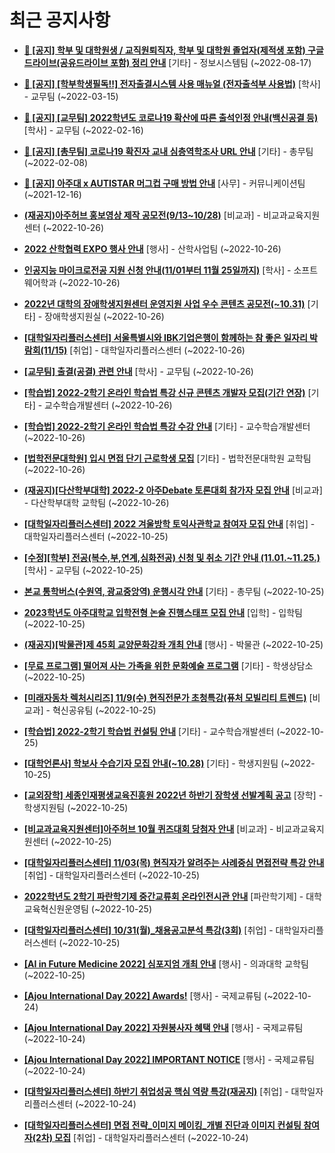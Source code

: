 # 최근 공지사항

* **[📌 [공지] 학부 및 대학원생 / 교직원퇴직자, 학부 및 대학원 졸업자(제적생 포함) 구글드라이브(공유드라이브 포함) 정리 안내](http://ajou.ac.kr/kr/ajou/notice.do?mode=view&amp;articleNo=202858&amp;article.offset=0&amp;articleLimit=30)**
 [기타] - 정보시스템팀 (~2022-08-17)

* **[📌 [공지] [학부학생필독!!] 전자출결시스템 사용 매뉴얼 (전자출석부 사용법)](http://ajou.ac.kr/kr/ajou/notice.do?mode=view&amp;articleNo=192571&amp;article.offset=0&amp;articleLimit=30)**
 [학사] - 교무팀 (~2022-03-15)

* **[📌 [공지] [교무팀] 2022학년도 코로나19 확산에 따른 출석인정 안내(백신공결 등)](http://ajou.ac.kr/kr/ajou/notice.do?mode=view&amp;articleNo=180913&amp;article.offset=0&amp;articleLimit=30)**
 [학사] - 교무팀 (~2022-02-16)

* **[📌 [공지] [총무팀] 코로나19 확진자 교내 심층역학조사 URL 안내](http://ajou.ac.kr/kr/ajou/notice.do?mode=view&amp;articleNo=180493&amp;article.offset=0&amp;articleLimit=30)**
 [기타] - 총무팀 (~2022-02-08)

* **[📌 [공지] 아주대 x AUTISTAR 머그컵 구매 방법 안내](http://ajou.ac.kr/kr/ajou/notice.do?mode=view&amp;articleNo=147976&amp;article.offset=0&amp;articleLimit=30)**
 [사무] - 커뮤니케이션팀 (~2021-12-16)

* **[(재공지)아주허브 홍보영상 제작 공모전(9/13~10/28)](http://ajou.ac.kr/kr/ajou/notice.do?mode=view&amp;articleNo=205560&amp;article.offset=0&amp;articleLimit=30)**
 [비교과] - 비교과교육지원센터 (~2022-10-26)

* **[2022 산학협력 EXPO 행사 안내](http://ajou.ac.kr/kr/ajou/notice.do?mode=view&amp;articleNo=205559&amp;article.offset=0&amp;articleLimit=30)**
 [행사] - 산학사업팀 (~2022-10-26)

* **[인공지능 마이크로전공 지원 신청 안내(11/01부터 11월 25일까지)](http://ajou.ac.kr/kr/ajou/notice.do?mode=view&amp;articleNo=205558&amp;article.offset=0&amp;articleLimit=30)**
 [학사] - 소프트웨어학과 (~2022-10-26)

* **[2022년 대학의 장애학생지원센터 운영지원 사업 우수 콘텐츠 공모전(~10.31)](http://ajou.ac.kr/kr/ajou/notice.do?mode=view&amp;articleNo=205556&amp;article.offset=0&amp;articleLimit=30)**
 [기타] - 장애학생지원실 (~2022-10-26)

* **[[대학일자리플러스센터] 서울특별시와 IBK기업은행이 함께하는 참 좋은 일자리 박람회(11/15)](http://ajou.ac.kr/kr/ajou/notice.do?mode=view&amp;articleNo=205555&amp;article.offset=0&amp;articleLimit=30)**
 [취업] - 대학일자리플러스센터 (~2022-10-26)

* **[[교무팀] 출결(공결) 관련 안내](http://ajou.ac.kr/kr/ajou/notice.do?mode=view&amp;articleNo=205552&amp;article.offset=0&amp;articleLimit=30)**
 [학사] - 교무팀 (~2022-10-26)

* **[[학습법] 2022-2학기 온라인 학습법 특강 신규 콘텐츠 개발자 모집(기간 연장)](http://ajou.ac.kr/kr/ajou/notice.do?mode=view&amp;articleNo=205542&amp;article.offset=0&amp;articleLimit=30)**
 [기타] - 교수학습개발센터 (~2022-10-26)

* **[[학습법] 2022-2학기 온라인 학습법 특강 수강 안내](http://ajou.ac.kr/kr/ajou/notice.do?mode=view&amp;articleNo=205541&amp;article.offset=0&amp;articleLimit=30)**
 [기타] - 교수학습개발센터 (~2022-10-26)

* **[[법학전문대학원] 입시 면접 단기 근로학생 모집](http://ajou.ac.kr/kr/ajou/notice.do?mode=view&amp;articleNo=205540&amp;article.offset=0&amp;articleLimit=30)**
 [기타] - 법학전문대학원 교학팀 (~2022-10-26)

* **[(재공지)[다산학부대학] 2022-2 아주Debate 토론대회 참가자 모집 안내](http://ajou.ac.kr/kr/ajou/notice.do?mode=view&amp;articleNo=205535&amp;article.offset=0&amp;articleLimit=30)**
 [비교과] - 다산학부대학 교학팀 (~2022-10-26)

* **[[대학일자리플러스센터] 2022 겨울방학 토익사관학교 참여자 모집 안내](http://ajou.ac.kr/kr/ajou/notice.do?mode=view&amp;articleNo=205521&amp;article.offset=0&amp;articleLimit=30)**
 [취업] - 대학일자리플러스센터 (~2022-10-25)

* **[[수정][학부] 전공(복수,부,연계,심화전공) 신청 및 취소 기간 안내 (11.01.~11.25.)](http://ajou.ac.kr/kr/ajou/notice.do?mode=view&amp;articleNo=205519&amp;article.offset=0&amp;articleLimit=30)**
 [학사] - 교무팀 (~2022-10-25)

* **[본교 통학버스(수원역, 광교중앙역) 운행시각 안내](http://ajou.ac.kr/kr/ajou/notice.do?mode=view&amp;articleNo=205518&amp;article.offset=0&amp;articleLimit=30)**
 [기타] - 총무팀 (~2022-10-25)

* **[2023학년도 아주대학교 입학전형 논술 진행스태프 모집 안내](http://ajou.ac.kr/kr/ajou/notice.do?mode=view&amp;articleNo=205516&amp;article.offset=0&amp;articleLimit=30)**
 [입학] - 입학팀 (~2022-10-25)

* **[(재공지)[박물관]제 45회 교양문화강좌 개최 안내](http://ajou.ac.kr/kr/ajou/notice.do?mode=view&amp;articleNo=205508&amp;article.offset=0&amp;articleLimit=30)**
 [행사] - 박물관 (~2022-10-25)

* **[[무료 프로그램] 떨어져 사는 가족을 위한 문화예술 프로그램](http://ajou.ac.kr/kr/ajou/notice.do?mode=view&amp;articleNo=205507&amp;article.offset=0&amp;articleLimit=30)**
 [기타] - 학생상담소 (~2022-10-25)

* **[[미래자동차 렉처시리즈] 11/9(수) 현직전문가 초청특강(퓨처 모빌리티 트렌드)](http://ajou.ac.kr/kr/ajou/notice.do?mode=view&amp;articleNo=205500&amp;article.offset=0&amp;articleLimit=30)**
 [비교과] - 혁신공유팀 (~2022-10-25)

* **[[학습법] 2022-2학기 학습법 컨설팅 안내](http://ajou.ac.kr/kr/ajou/notice.do?mode=view&amp;articleNo=205495&amp;article.offset=0&amp;articleLimit=30)**
 [기타] - 교수학습개발센터 (~2022-10-25)

* **[[대학언론사] 학보사 수습기자 모집 안내(~10.28)](http://ajou.ac.kr/kr/ajou/notice.do?mode=view&amp;articleNo=205487&amp;article.offset=0&amp;articleLimit=30)**
 [기타] - 학생지원팀 (~2022-10-25)

* **[[교외장학] 세종인재평생교육진흥원 2022년 하반기 장학생 선발계획 공고](http://ajou.ac.kr/kr/ajou/notice.do?mode=view&amp;articleNo=205480&amp;article.offset=0&amp;articleLimit=30)**
 [장학] - 학생지원팀 (~2022-10-25)

* **[[비교과교육지원센터]아주허브 10월 퀴즈대회 당첨자 안내](http://ajou.ac.kr/kr/ajou/notice.do?mode=view&amp;articleNo=205479&amp;article.offset=0&amp;articleLimit=30)**
 [비교과] - 비교과교육지원센터 (~2022-10-25)

* **[[대학일자리플러스센터] 11/03(목) 현직자가 알려주는 사례중심 면접전략 특강 안내](http://ajou.ac.kr/kr/ajou/notice.do?mode=view&amp;articleNo=205476&amp;article.offset=0&amp;articleLimit=30)**
 [취업] - 대학일자리플러스센터 (~2022-10-25)

* **[2022학년도 2학기 파란학기제 중간교류회 온라인전시관 안내](http://ajou.ac.kr/kr/ajou/notice.do?mode=view&amp;articleNo=205473&amp;article.offset=0&amp;articleLimit=30)**
 [파란학기제] - 대학교육혁신원운영팀 (~2022-10-25)

* **[[대학일자리플러스센터] 10/31(월)_채용공고분석 특강(3회)](http://ajou.ac.kr/kr/ajou/notice.do?mode=view&amp;articleNo=205469&amp;article.offset=0&amp;articleLimit=30)**
 [취업] - 대학일자리플러스센터 (~2022-10-25)

* **[[AI in Future Medicine 2022] 심포지엄 개최 안내](http://ajou.ac.kr/kr/ajou/notice.do?mode=view&amp;articleNo=205460&amp;article.offset=0&amp;articleLimit=30)**
 [행사] - 의과대학 교학팀 (~2022-10-25)

* **[[Ajou International Day 2022] Awards!](http://ajou.ac.kr/kr/ajou/notice.do?mode=view&amp;articleNo=205449&amp;article.offset=0&amp;articleLimit=30)**
 [행사] - 국제교류팀 (~2022-10-24)

* **[[Ajou International Day 2022] 자원봉사자 혜택 안내](http://ajou.ac.kr/kr/ajou/notice.do?mode=view&amp;articleNo=205448&amp;article.offset=0&amp;articleLimit=30)**
 [행사] - 국제교류팀 (~2022-10-24)

* **[[Ajou International Day 2022] IMPORTANT NOTICE](http://ajou.ac.kr/kr/ajou/notice.do?mode=view&amp;articleNo=205446&amp;article.offset=0&amp;articleLimit=30)**
 [행사] - 국제교류팀 (~2022-10-24)

* **[[대학일자리플러스센터] 하반기 취업성공 핵심 역량 특강(재공지)](http://ajou.ac.kr/kr/ajou/notice.do?mode=view&amp;articleNo=205445&amp;article.offset=0&amp;articleLimit=30)**
 [취업] - 대학일자리플러스센터 (~2022-10-24)

* **[[대학일자리플러스센터] 면접 전략_이미지 메이킹_개별 진단과 이미지 컨설팅 참여자(2차) 모집](http://ajou.ac.kr/kr/ajou/notice.do?mode=view&amp;articleNo=205444&amp;article.offset=0&amp;articleLimit=30)**
 [취업] - 대학일자리플러스센터 (~2022-10-24)

